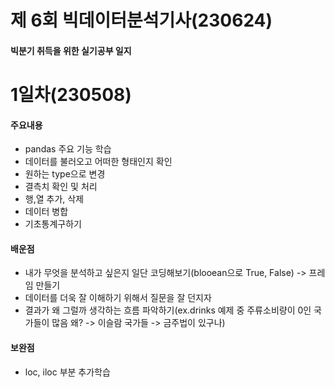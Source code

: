 # 제 6회 빅데이터분석기사(230624)
#### 빅분기 취득을 위한 실기공부 일지

# 1일차(230508)
#### 주요내용
- pandas 주요 기능 학습
- 데이터를 불러오고 어떠한 형태인지 확인
- 원하는 type으로 변경
- 결측치 확인 및 처리
- 행,열 추가, 삭제
- 데이터 병합
- 기초통계구하기
#### 배운점
- 내가 무엇을 분석하고 싶은지 일단 코딩해보기(blooean으로 True, False) -> 프레임 만들기
- 데이터를 더욱 잘 이해하기 위해서 질문을 잘 던지자
- 결과가 왜 그럴까 생각하는 흐름 파악하기(ex.drinks 예제 중 주류소비량이 0인 국가들이 많음 왜? -> 이슬람 국가들 -> 금주법이 있구나)
#### 보완점
- loc, iloc 부분 추가학습 

